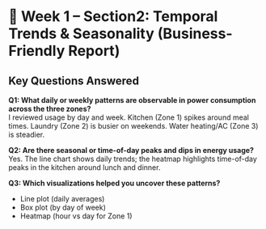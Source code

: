 # 💼 Week 1 – Section2: Temporal Trends & Seasonality (Business-Friendly Report)

## Key Questions Answered
**Q1: What daily or weekly patterns are observable in power consumption across the three zones?**  
I reviewed usage by day and week. Kitchen (Zone 1) spikes around meal times. Laundry (Zone 2) is busier on weekends. Water heating/AC (Zone 3) is steadier.

**Q2: Are there seasonal or time-of-day peaks and dips in energy usage?**  
Yes. The line chart shows daily trends; the heatmap highlights time-of-day peaks in the kitchen around lunch and dinner.

**Q3: Which visualizations helped you uncover these patterns?**  
- Line plot (daily averages)  
- Box plot (by day of week)  
- Heatmap (hour vs day for Zone 1)
